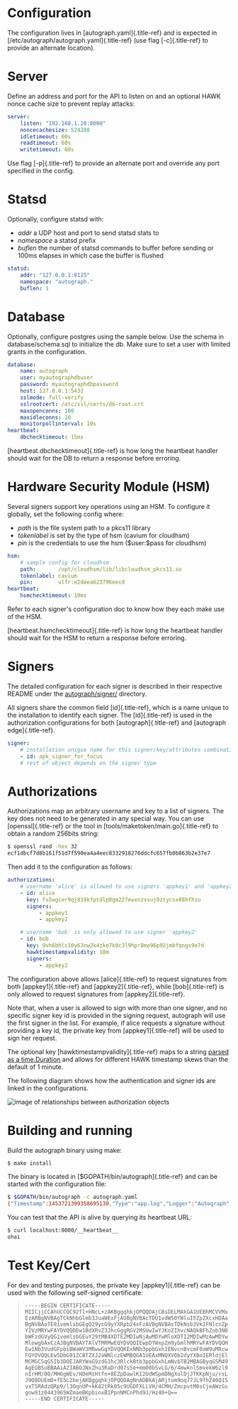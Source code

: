 # Configuration


The configuration lives in [autograph.yaml]{.title-ref} and is expected
in [/etc/autograph/autograph.yaml]{.title-ref} (use flag
[-c]{.title-ref} to provide an alternate location).

# Server

Define an address and port for the API to listen on and an optional HAWK
nonce cache size to prevent replay attacks:

``` yaml
server:
    listen: "192.168.1.28:8000"
    noncecachesize: 524288
    idletimeout: 60s
    readtimeout: 60s
    writetimeout: 60s
```

Use flag [-p]{.title-ref} to provide an alternate port and override any
port specified in the config.

# Statsd

Optionally, configure statsd with:

-   *addr* a UDP host and port to send statsd stats to
-   *namespace* a statsd prefix
-   *buflen* the number of statsd commands to buffer before sending or
    100ms elapses in which case the buffer is flushed

``` yaml
statsd:
    addr: "127.0.0.1:8125"
    namespace: "autograph."
    buflen: 1
```

# Database

Optionally, configure postgres using the sample below. Use the schema in
database/schema.sql to initialize the db. Make sure to set a user with
limited grants in the configuration.

``` yaml
database:
    name: autograph
    user: myautographdbuser
    password: myautographdbpassword
    host: 127.0.0.1:5432
    sslmode: full-verify
    sslrootcert: /etc/ssl/certs/db-root.crt
    maxopenconns: 100
    maxidleconns: 10
    monitorpollinterval: 10s
heartbeat:
    dbchecktimeout: 15ms
```

[heartbeat.dbchecktimeout]{.title-ref} is how long the heartbeat handler
should wait for the DB to return a response before erroring.

# Hardware Security Module (HSM)

Several signers support key operations using an HSM. To configure it
globally, set the following config where:

-   *path* is the file system path to a pkcs11 library
-   *tokenlabel* is set by the type of hsm (cavium for cloudhsm)
-   *pin* is the credentials to use the hsm (\$user:\$pass for cloudhsm)

``` yaml
hsm:
    # sample config for cloudhsm
    path:       /opt/cloudhsm/lib/libcloudhsm_pkcs11.so
    tokenlabel: cavium
    pin:        ulfr:e2deea623796eecd
heartbeat:
    hsmchecktimeout: 10ms
```

Refer to each signer\'s configuration doc to know how they each make use
of the HSM.

[heartbeat.hsmchecktimeout]{.title-ref} is how long the heartbeat
handler should wait for the HSM to return a response before erroring.

# Signers

The detailed configuration for each signer is described in their
respective README under the
[autograph/signer/](https://github.com/mozilla-services/autograph/tree/main/signer)
directory.

All signers share the common field [id]{.title-ref}, which is a name
unique to the installation to identify each signer. The [id]{.title-ref}
is used in the authorization configurations for both
[autograph]{.title-ref} and [autograph edge]{.title-ref}.

``` yaml
signer:
    # installation unigue name for this signer/key/attributes combination
    - id: apk_signer_for_focus
    # rest of object depends on the signer type
```

# Authorizations

Authorizations map an arbitrary username and key to a list of signers.
The key does not need to be generated in any special way. You can use
[openssl]{.title-ref} or the tool in
[tools/maketoken/main.go]{.title-ref} to obtain a random 256bits string:

``` bash
$ openssl rand -hex 32
ecf1dbcf7d8b161f51d7f590ea4a4eec8332918276ddcfc657fb0b863b2e37e7
```

Then add it to the configuration as follows:

``` yaml
authorizations:
    # username 'alice' is allowed to use signers 'appkey1' and 'appkey2'
    - id: alice
      key: fs5wgcer9qj819kfptdlp8gm227ewxnzvsuj9ztycsx08hfhzu
      signers:
          - appkey1
          - appkey2

    # username 'bob' is only allowed to use signer 'appkey2'
    - id: bob
      key: 9vh6bhlc10y63ow2k4zke7k0c3l9hpr8mo96p92jmbfqngs9e7d
      hawktimestampvalidity: 10m
      signers:
          - appkey2
```

The configuration above allows [alice]{.title-ref} to request signatures
from both [appkey1]{.title-ref} and [appkey2]{.title-ref}, while
[bob]{.title-ref} is only allowed to request signatures from
[appkey2]{.title-ref}.

Note that, when a user is allowed to sign with more than one signer, and
no specific signer key id is provided in the signing request, autograph
will use the first signer in the list. For example, if alice requests a
signature without providing a key id, the private key from
[appkey1]{.title-ref} will be used to sign her request.

The optional key [hawktimestampvalidity]{.title-ref} maps to a string
[parsed as a time.Duration](https://golang.org/pkg/time/#ParseDuration)
and allows for different HAWK timestamp skews than the default of 1
minute.

The following diagram shows how the authentication and signer ids are
linked in the configurations.

![image of relationships between authorization objects](statics/a-h-s.dot.svg?sanitize=true)

# Building and running

Build the autograph binary using make:

``` bash
$ make install
```

The binary is located in [\$GOPATH/bin/autograph]{.title-ref} and can be
started with the configuration file:

``` bash
$ $GOPATH/bin/autograph -c autograph.yaml
{"Timestamp":1453721399358695130,"Type":"app.log","Logger":"Autograph","Hostname":"gator1","EnvVersion":"2.0","Pid":17287,"Fields":{"msg":"main.go:74: Starting Autograph API on localhost:8000"}}
```

You can test that the API is alive by querying its heartbeat URL:

``` bash
$ curl localhost:8000/__heartbeat__
ohai
```

# Test Key/Cert

For dev and testing purposes, the private key [appkey1]{.title-ref} can
be used with the following self-signed certificate:

>     -----BEGIN CERTIFICATE-----
>     MIICjjCCAhUCCQC92fl+HNcL+zAKBggqhkjOPQQDAjCBsDELMAkGA1UEBhMCVVMx
>     EzARBgNVBAgTCkNhbGlmb3JuaWExFjAUBgNVBAcTDU1vdW50YWluIFZpZXcxHDAa
>     BgNVBAoTE01vemlsbGEgQ29ycG9yYXRpb24xFzAVBgNVBAsTDkNsb3VkIFNlcnZp
>     Y2VzMRYwFAYDVQQDEw1BdXRvZ3JhcGggRGV2MSUwIwYJKoZIhvcNAQkBFhZob3N0
>     bWFzdGVyQG1vemlsbGEuY29tMB4XDTE2MDIwNjAwMDYwMloXDTI2MDIwMzAwMDYw
>     MlowgbAxCzAJBgNVBAYTAlVTMRMwEQYDVQQIEwpDYWxpZm9ybmlhMRYwFAYDVQQH
>     Ew1Nb3VudGFpbiBWaWV3MRwwGgYDVQQKExNNb3ppbGxhIENvcnBvcmF0aW9uMRcw
>     FQYDVQQLEw5DbG91ZCBTZXJ2aWNlczEWMBQGA1UEAxMNQXV0b2dyYXBoIERldjEl
>     MCMGCSqGSIb3DQEJARYWaG9zdG1hc3RlckBtb3ppbGxhLmNvbTB2MBAGByqGSM49
>     AgEGBSuBBAAiA2IABOJNxZhu3RaDrd07s5e+mm00bSvLG/6/4mwknlSmvekW6zl9
>     nIrHM/00/MH6gWEv/HDeMzHtfn+8EZpDawlKI2UdWSpmDNgXolDjJTKKpNju/rsL
>     J9Q8DUEmD+fE5L2bejAKBggqhkjOPQQDAgNnADBkAjARjtum9oq77JL9fhZ46Q1S
>     vxT5RAdzQRp9/l3OqnUP+kK42tRk05c9UGDFXLLVH/4CMH/ZmcpvtM0sCjeAWzGs
>     gnw91z0443965WZmaeBKpbinxB1PpnNMCnPhd9J/Hz40+Q==
>     -----END CERTIFICATE-----

